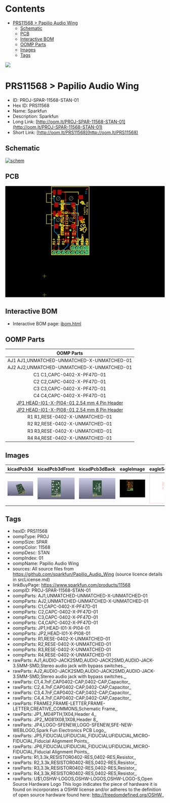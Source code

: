



Contents
========

* [PRS11568 > Papilio Audio Wing](#prs11568--papilio-audio-wing)
	* [Schematic](#schematic)
	* [PCB](#pcb)
	* [Interactive BOM](#interactive-bom)
	* [OOMP Parts](#oomp-parts)
	* [Images](#images)
	* [Tags](#tags)
  
![][im]
# PRS11568 > Papilio Audio Wing

- ID: PROJ-SPAR-11568-STAN-01
- Hex ID: PRS11568
- Name: Sparkfun
- Description: Sparkfun
- Long Link: [http://oom.lt/PROJ-SPAR-11568-STAN-01](http://oom.lt/PROJ-SPAR-11568-STAN-01)
- Short Link: [http://oom.lt/PRS11568](http://oom.lt/PRS11568)

## Schematic
  
[![schem](eagleSchemImage.png)](eagleSchemImage.png)
## PCB
  
[![pcb](eagleImage.png)](eagleImage.png)
## Interactive BOM

- Interactive BOM page: [ibom.html](https://htmlpreview.github.io/?https://github.com/oomlout/oomlout_OOMP_projects/blob/main/PROJ-SPAR-11568-STAN-01/kicad/bom/ibom.html)

## OOMP Parts
  

|OOMP Parts|
| :---: |
|AJ1 AJ1,UNMATCHED-UNMATCHED-X-UNMATCHED-01|
|AJ2 AJ2,UNMATCHED-UNMATCHED-X-UNMATCHED-01|
|C1 C1,CAPC-0402-X-PF47D-01|
|C2 C2,CAPC-0402-X-PF47D-01|
|C3 C3,CAPC-0402-X-PF47D-01|
|C4 C4,CAPC-0402-X-PF47D-01|
|[JP1 HEAD-I01-X-PI04-01 2.54 mm 4 Pin Header](https://github.com/oomlout/oomlout_OOMP_parts/tree/main/HEAD-I01-X-PI04-01/)|
|[JP2 HEAD-I01-X-PI08-01 2.54 mm 8 Pin Header](https://github.com/oomlout/oomlout_OOMP_parts/tree/main/HEAD-I01-X-PI08-01/)|
|R1 R1,RESE-0402-X-UNMATCHED-01|
|R2 R2,RESE-0402-X-UNMATCHED-01|
|R3 R3,RESE-0402-X-UNMATCHED-01|
|R4 R4,RESE-0402-X-UNMATCHED-01|

## Images
  
  

|kicadPcb3d|kicadPcb3dFront|kicadPcb3dBack|eagleImage|eagleSchemImage|
| :---: | :---: | :---: | :---: | :---: |
|[![kicadPcb3d](kicadPcb3d_140.png)](kicadPcb3d.png)|[![kicadPcb3dFront](kicadPcb3dFront_140.png)](kicadPcb3dFront.png)|[![kicadPcb3dBack](kicadPcb3dBack_140.png)](kicadPcb3dBack.png)|[![eagleImage](eagleImage_140.png)](eagleImage.png)|[![eagleSchemImage](eagleSchemImage_140.png)](eagleSchemImage.png)|

## Tags

- hexID: PRS11568
- oompType: PROJ
- oompSize: SPAR
- oompColor: 11568
- oompDesc: STAN
- oompIndex: 01
- oompName: Papilio Audio Wing
- sources: All source files from https://github.com/sparkfun/Papilio_Audio_Wing (source licence details in srcLicense.md)
- linkBuyPage: https://www.sparkfun.com/products/11568
- oompID: PROJ-SPAR-11568-STAN-01
- oompParts: AJ1,UNMATCHED-UNMATCHED-X-UNMATCHED-01
- oompParts: AJ2,UNMATCHED-UNMATCHED-X-UNMATCHED-01
- oompParts: C1,CAPC-0402-X-PF47D-01
- oompParts: C2,CAPC-0402-X-PF47D-01
- oompParts: C3,CAPC-0402-X-PF47D-01
- oompParts: C4,CAPC-0402-X-PF47D-01
- oompParts: JP1,HEAD-I01-X-PI04-01
- oompParts: JP2,HEAD-I01-X-PI08-01
- oompParts: R1,RESE-0402-X-UNMATCHED-01
- oompParts: R2,RESE-0402-X-UNMATCHED-01
- oompParts: R3,RESE-0402-X-UNMATCHED-01
- oompParts: R4,RESE-0402-X-UNMATCHED-01
- rawParts: AJ1,AUDIO-JACK2SMD,AUDIO-JACK2SMD,AUDIO-JACK-3.5MM-SMD,Stereo audio jack with bypass switches.,,
- rawParts: AJ2,AUDIO-JACK2SMD,AUDIO-JACK2SMD,AUDIO-JACK-3.5MM-SMD,Stereo audio jack with bypass switches.,,
- rawParts: C1,4.7nF,CAP0402-CAP,0402-CAP,Capacitor,,
- rawParts: C2,4.7nF,CAP0402-CAP,0402-CAP,Capacitor,,
- rawParts: C3,4.7nF,CAP0402-CAP,0402-CAP,Capacitor,,
- rawParts: C4,4.7nF,CAP0402-CAP,0402-CAP,Capacitor,,
- rawParts: FRAME2,FRAME-LETTER,FRAME-LETTER,CREATIVE_COMMONS,Schematic Frame,,
- rawParts: JP1,,M04PTH,1X04,Header 4,,
- rawParts: JP2,,M081X08,1X08,Header 8,,
- rawParts: JP4,LOGO-SFENEW,LOGO-SFENEW,SFE-NEW-WEBLOGO,Spark Fun Electronics PCB Logo,,
- rawParts: JP5,FIDUCIALUFIDUCIAL,FIDUCIALUFIDUCIAL,MICRO-FIDUCIAL,Fiducial Alignment Points,,
- rawParts: JP6,FIDUCIALUFIDUCIAL,FIDUCIALUFIDUCIAL,MICRO-FIDUCIAL,Fiducial Alignment Points,,
- rawParts: R1,3.3k,RESISTOR0402-RES,0402-RES,Resistor,,
- rawParts: R2,3.3k,RESISTOR0402-RES,0402-RES,Resistor,,
- rawParts: R3,3.3k,RESISTOR0402-RES,0402-RES,Resistor,,
- rawParts: R4,3.3k,RESISTOR0402-RES,0402-RES,Resistor,,
- rawParts: U$1,OSHW-LOGOS,OSHW-LOGOS,OSHW-LOGO-S,Open Source Hardware Logo This logo indicates the piece of hardware it is found on incorporates a OSHW license and/or adheres to the definition of open source hardware found here: http://freedomdefined.org/OSHW,,



[im]: kicadPcb3d_450.png
